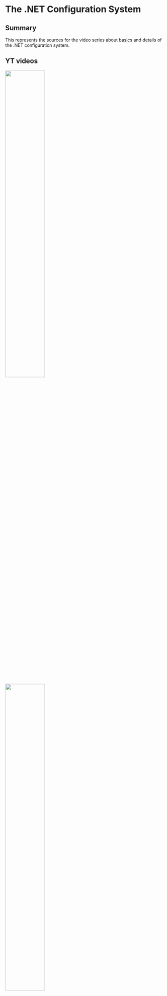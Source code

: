 # The .NET Configuration System

## Summary

This represents the sources for the video series about basics and details of the .NET configuration system.

## YT videos

<div align="left">
      <a href="https://youtu.be/NPy67Hy89Zo">
         <img src="https://i.ytimg.com/vi/NPy67Hy89Zo/0.jpg" style="width:50%;">
      </a>
</div>

<div align="left">
      <a href="https://youtu.be/Bk2N7TTk4Ig">
         <img src="https://i.ytimg.com/vi/Bk2N7TTk4Ig/0.jpg" style="width:50%;">
      </a>
</div>

## Using the sample

You should follow the instructions in [infrastructure](infrastructure/README.md).

Be advised that the output of the deploy script is important and you should store it in a notepad because it generates randomized resource names.

For details on the usage follow the YT videos.